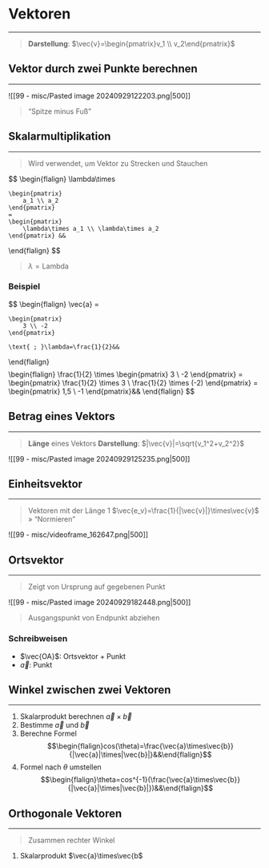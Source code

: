# Vektoren
___
> **Darstellung**: $\vec{v}=\begin{pmatrix}v_1 \\ v_2\end{pmatrix}$
## Vektor durch zwei Punkte berechnen
___
![[99 - misc/Pasted image 20240929122203.png|500]]
> “Spitze minus Fuß”
## Skalarmultiplikation
___
> Wird verwendet, um Vektor zu Strecken und Stauchen

$$
\begin{flalign}
	\lambda\times
	
	\begin{pmatrix}
		a_1 \\ a_2
	\end{pmatrix}
	=
	\begin{pmatrix}
		\lambda\times a_1 \\ \lambda\times a_2
	\end{pmatrix} &&
\end{flalign}
$$
> $\lambda=\text{Lambda}$
### Beispiel
$$
\begin{flalign}
	\vec{a} =
	
	\begin{pmatrix}
		3 \\ -2
	\end{pmatrix}
	
	\text{ ; }\lambda=\frac{1}{2}&&
\end{flalign}
$$
$$
\begin{flalign}
	\frac{1}{2} \times
	\begin{pmatrix}
		3 \\ -2
	\end{pmatrix}
	=
	\begin{pmatrix}
		\frac{1}{2} \times 3 \\
		\frac{1}{2} \times (-2)
	\end{pmatrix}
	=
	\begin{pmatrix}
		1,5 \\ -1
	\end{pmatrix}&&
\end{flalign}
$$
## Betrag eines Vektors
___
> **Länge** eines Vektors
> **Darstellung**: $|\vec{v}|=\sqrt{v_1^2+v_2^2}$

![[99 - misc/Pasted image 20240929125235.png|500]]
## Einheitsvektor
___
> Vektoren mit der Länge $1$
> $\vec{e_v}=\frac{1}{|\vec{v}|}\times\vec{v}$
> » “Normieren”

![[99 - misc/videoframe_162647.png|500]]
## Ortsvektor
___
> Zeigt von Ursprung auf gegebenen Punkt

![[99 - misc/Pasted image 20240929182448.png|500]]
> Ausgangspunkt von Endpunkt abziehen
### Schreibweisen
- $\vec{OA}$: Ortsvektor + Punkt
- $\vec{a}$: Punkt
## Winkel zwischen zwei Vektoren
___
1. Skalarprodukt berechnen $\vec{a}\times\vec{b}$
2. Bestimme $\vec{a}\text{ und }\vec{b}$
3. Berechne Formel $$\begin{flalign}cos(\theta)=\frac{\vec{a}\times\vec{b}}{|\vec{a}|\times|\vec{b}|}&&\end{flalign}$$
4. Formel nach $\theta$ umstellen $$\begin{flalign}\theta=cos^{-1}(\frac{\vec{a}\times\vec{b}}{|\vec{a}|\times|\vec{b}|})&&\end{flalign}$$
## Orthogonale Vektoren
___
> Zusammen rechter Winkel

1. Skalarprodukt $\vec{a}\times\vec{b$